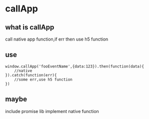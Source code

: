 # callApp

## what is callApp
call native app function,if err then use h5 function

## use
````
window.callApp('fooEventName',{data:123}).then(function(data){
    //native
}).catch(function(err){
    //some err,use h5 function
})
````

## maybe
include promise lib
implement native function
